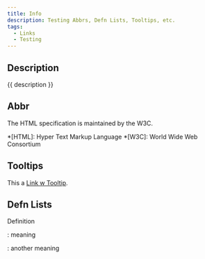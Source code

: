 ```yaml
---
title: Info
description: Testing Abbrs, Defn Lists, Tooltips, etc.
tags:
  - Links
  - Testing
---
```


## Description

{{ description }}

## Abbr

The HTML specification is maintained by the W3C.

*[HTML]: Hyper Text Markup Language
*[W3C]: World Wide Web Consortium

## Tooltips

This a [Link w Tooltip](sandbox.md "Here is the Tooltip").

## Defn Lists

Definition

: meaning

: another meaning

